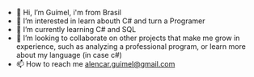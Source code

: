 - 👋 Hi, I’m Guímel, i'm from Brasil
- 👀 I’m interested in learn abouth C# and turn a Programer
- 🌱 I’m currently learning C# and SQL
- 💞️ I’m looking to collaborate on other projects that make me grow in experience, such as analyzing a professional program,
                                   or learn more about my language (in case c#)
- 📫 How to reach me alencar.guimel@gmail.com

<!---
GuimelDeAlencarSantana/GuimelDeAlencarSantana is a ✨ special ✨ repository because its `README.md` (this file) appears on your GitHub profile.
You can click the Preview link to take a look at your changes.
--->
